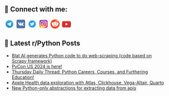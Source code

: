 ## 🔎 Connect with me:
[<img src="https://github.com/bullbesh/bullbesh/blob/main/images/Telegram.png" width="32" height="32" />](https://t.me/bullbesh)
[<img src="https://github.com/bullbesh/bullbesh/blob/main/images/VK.png" width="32" height="32" />](https://vk.com/bullbesh)
[<img src="https://github.com/bullbesh/bullbesh/blob/main/images/Twitter.png" width="32" height="32" />](https://twitter.com/bullbesh1)
[<img src="https://github.com/bullbesh/bullbesh/blob/main/images/Instagram.png" width="32" height="32" />](https://www.instagram.com/bullbesh)
[<img src="https://github.com/bullbesh/bullbesh/blob/main/images/Reddit.png" width="32" height="32" />](https://www.reddit.com/user/bullbesh)
[<img src="https://github.com/bullbesh/bullbesh/blob/main/images/YouTube.png" width="32" height="32" />](https://www.youtube.com/channel/UCtfjRs6uzgq5mfm8S06WTcg)

## 📕 Latest r/Python Posts
<!-- BLOG-POST-LIST:START -->
- [Blat AI generates Python code to do web-scraping &lpar;code based on Scrapy framework&rpar;](https://www.reddit.com/r/Python/comments/1ct9cqu/blat_ai_generates_python_code_to_do_webscraping/)
- [PyCon US 2024 is here!](https://www.reddit.com/r/Python/comments/1ct1tnh/pycon_us_2024_is_here/)
- [Thursday Daily Thread: Python Careers, Courses, and Furthering Education!](https://www.reddit.com/r/Python/comments/1cszngw/thursday_daily_thread_python_careers_courses_and/)
- [Apple Health data exploration with Atlas, Clickhouse, Vega-Altair, Quarto](https://www.reddit.com/r/Python/comments/1css42g/apple_health_data_exploration_with_atlas/)
- [New Python-only abstractions for extracting data from apis](https://www.reddit.com/r/Python/comments/1csox31/new_pythononly_abstractions_for_extracting_data/)
<!-- BLOG-POST-LIST:END -->
